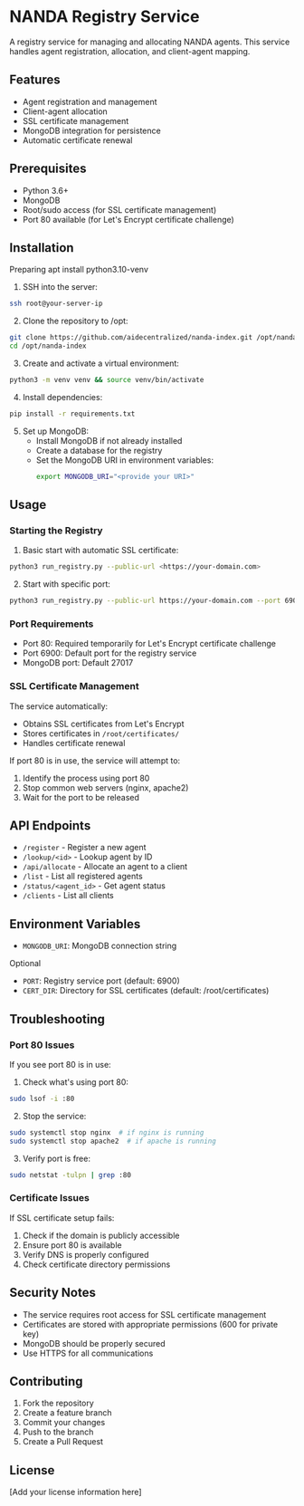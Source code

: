 # NANDA Registry Service

A registry service for managing and allocating NANDA agents. This service handles agent registration, allocation, and client-agent mapping.

## Features

- Agent registration and management
- Client-agent allocation
- SSL certificate management
- MongoDB integration for persistence
- Automatic certificate renewal

## Prerequisites

- Python 3.6+
- MongoDB
- Root/sudo access (for SSL certificate management)
- Port 80 available (for Let's Encrypt certificate challenge)

## Installation

Preparing 
apt install python3.10-venv



1. SSH into the server:
```bash
ssh root@your-server-ip
```

2. Clone the repository to /opt:
```bash
git clone https://github.com/aidecentralized/nanda-index.git /opt/nanda-index
cd /opt/nanda-index
```

3. Create and activate a virtual environment:
```bash
python3 -m venv venv && source venv/bin/activate
```

4. Install dependencies:
```bash
pip install -r requirements.txt
```

5. Set up MongoDB:
   - Install MongoDB if not already installed
   - Create a database for the registry
   - Set the MongoDB URI in environment variables:
     ```bash
     export MONGODB_URI="<provide your URI>"
     ```

## Usage

### Starting the Registry

1. Basic start with automatic SSL certificate:
```bash
python3 run_registry.py --public-url <https://your-domain.com>
```

2. Start with specific port:
```bash
python3 run_registry.py --public-url https://your-domain.com --port 6900
```

### Port Requirements

- Port 80: Required temporarily for Let's Encrypt certificate challenge
- Port 6900: Default port for the registry service
- MongoDB port: Default 27017

### SSL Certificate Management

The service automatically:
- Obtains SSL certificates from Let's Encrypt
- Stores certificates in `/root/certificates/`
- Handles certificate renewal

If port 80 is in use, the service will attempt to:
1. Identify the process using port 80
2. Stop common web servers (nginx, apache2)
3. Wait for the port to be released

## API Endpoints

- `/register` - Register a new agent
- `/lookup/<id>` - Lookup agent by ID
- `/api/allocate` - Allocate an agent to a client
- `/list` - List all registered agents
- `/status/<agent_id>` - Get agent status
- `/clients` - List all clients

## Environment Variables

- `MONGODB_URI`: MongoDB connection string

Optional
- `PORT`: Registry service port (default: 6900)
- `CERT_DIR`: Directory for SSL certificates (default: /root/certificates)

## Troubleshooting

### Port 80 Issues

If you see port 80 is in use:
1. Check what's using port 80:
```bash
sudo lsof -i :80
```

2. Stop the service:
```bash
sudo systemctl stop nginx  # if nginx is running
sudo systemctl stop apache2  # if apache is running
```

3. Verify port is free:
```bash
sudo netstat -tulpn | grep :80
```

### Certificate Issues

If SSL certificate setup fails:
1. Check if the domain is publicly accessible
2. Ensure port 80 is available
3. Verify DNS is properly configured
4. Check certificate directory permissions

## Security Notes

- The service requires root access for SSL certificate management
- Certificates are stored with appropriate permissions (600 for private key)
- MongoDB should be properly secured
- Use HTTPS for all communications

## Contributing

1. Fork the repository
2. Create a feature branch
3. Commit your changes
4. Push to the branch
5. Create a Pull Request

## License

[Add your license information here] 
